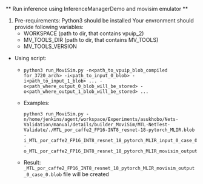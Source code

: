 ** Run inference using InferenceManagerDemo and movisim emulator **

1. Pre-requirements:
    Python3 should be installed
    Your envronment should provide following variables:
    - WORKSPACE (path to dir, that contains vpuip_2)
    - MV_TOOLS_DIR (path to dir, that contains MV_TOOLS)
    - MV_TOOLS_VERSION

* Using script:
    - `python3 run_MoviSim.py -n<path_to_vpuip_blob_compiled for_3720_arch> -i<path_to_input_0_blob> -i<path_to_input_1_blob> ... -o<path_where_output_0_blob_will_be_stored> -o<path_where_output_1_blob_will_be_stored> ... `
    
    - Examples:
      ```
      python3 run_MoviSim.py -n/home/jenkins/agent/workspace/Experiments/asukhobo/Nets-Validation/manual/details/builder_MoviSim/MTL-NetTest-Validate/./MTL_por_caffe2_FP16-INT8_resnet-18-pytorch_MLIR.blob -i_MTL_por_caffe2_FP16_INT8_resnet_18_pytorch_MLIR_input_0_case_0.blob -o_MTL_por_caffe2_FP16_INT8_resnet_18_pytorch_MLIR_movisim_output_0_case_0.blob
      
      ```
    - Result:
      `_MTL_por_caffe2_FP16_INT8_resnet_18_pytorch_MLIR_movisim_output_0_case_0.blob` file will be created
